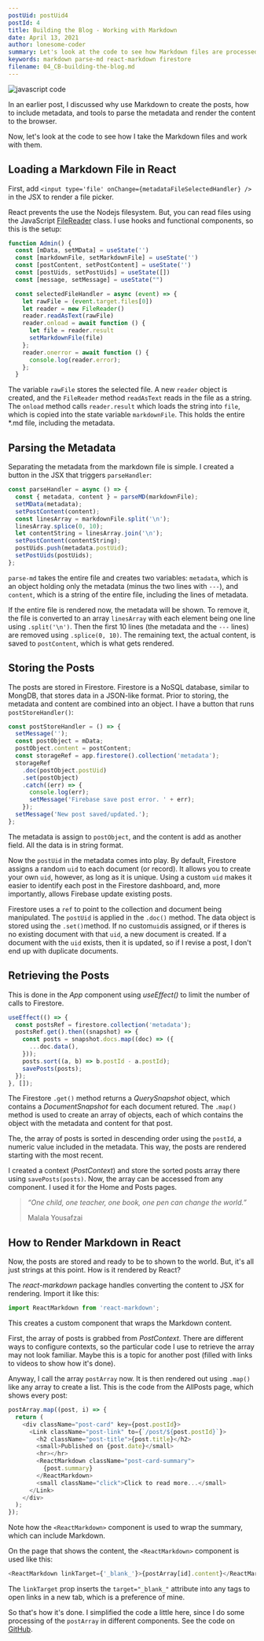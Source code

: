 ```yaml
---
postUid: postUid4
postId: 4
title: Building the Blog - Working with Markdown
date: April 13, 2021
author: lonesome-coder
summary: Let's look at the code to see how Markdown files are processed and rendered...
keywords: markdown parse-md react-markdown firestore
filename: 04_CB-building-the-blog.md
---
```


![javascript code](https://drive.google.com/uc?export=view&id=1iNZ_H3PJ05Q6oOHyGgAgOR2GP813_AZ6)

In an earlier post, I discussed why use Markdown to create the posts, how to include metadata, and tools to parse the metadata and render the content to the browser.

Now, let's look at the code to see how I take the Markdown files and work with them.

## Loading a Markdown File in React

First, add `<input type='file' onChange={metadataFileSelectedHandler} />` in the JSX to render a file picker.

React prevents the use the Nodejs filesystem. But, you can read files using the JavaScript [FileReader](https://www.w3docs.com/learn-javascript/file-and-filereader.html) class. I use hooks and functional components, so this is the setup:

```js
function Admin() {
  const [mData, setMData] = useState('')
  const [markdownFile, setMarkdownFile] = useState('')
  const [postContent, setPostContent] = useState('')
  const [postUids, setPostUids] = useState([])
  const [message, setMessage] = useState("")

  const selectedFileHandler = async (event) => {
    let rawFile = (event.target.files[0])
    let reader = new FileReader()
    reader.readAsText(rawFile)
    reader.onload = await function () {
      let file = reader.result
      setMarkdownFile(file)
    };
    reader.onerror = await function () {
      console.log(reader.error);
    };
  }
```

The variable `rawFile` stores the selected file. A new `reader` object is created, and the `FileReader` method `readAsText` reads in the file as a string. The `onload` method calls `reader.result` which loads the string into `file`, which is copied into the state variable `markdownFile`. This holds the entire \*.md file, including the metadata.

## Parsing the Metadata

Separating the metadata from the markdown file is simple. I created a button in the JSX that triggers `parseHandler`:

```js
const parseHandler = async () => {
  const { metadata, content } = parseMD(markdownFile);
  setMData(metadata);
  setPostContent(content);
  const linesArray = markdownFile.split('\n');
  linesArray.splice(0, 10);
  let contentString = linesArray.join('\n');
  setPostContent(contentString);
  postUids.push(metadata.postUid);
  setPostUids(postUids);
};
```

`parse-md` takes the entire file and creates two variables: `metadata`, which is an object holding only the metadata (minus the two lines with `---`), and `content`, which is a string of the entire file, including the lines of metadata.

If the entire file is rendered now, the metadata will be shown. To remove it, the file is converted to an array `linesArray` with each element being one line using `.split('\n')`. Then the first 10 lines (the metadata and the `---` lines) are removed using `.splice(0, 10)`. The remaining text, the actual content, is saved to `postContent`, which is what gets rendered.

## Storing the Posts

The posts are stored in Firestore. Firestore is a NoSQL database, similar to MongDB, that stores data in a JSON-like format. Prior to storing, the metadata and content are combined into an object. I have a button that runs `postStoreHandler()`:

```js
const postStoreHandler = () => {
  setMessage('');
  const postObject = mData;
  postObject.content = postContent;
  const storageRef = app.firestore().collection('metadata');
  storageRef
    .doc(postObject.postUid)
    .set(postObject)
    .catch((err) => {
      console.log(err);
      setMessage('Firebase save post error. ' + err);
    });
  setMessage('New post saved/updated.');
};
```

The metadata is assign to `postObject`, and the content is add as another field. All the data is in string format.

Now the `postUid` in the metadata comes into play. By default, Firestore assigns a random `uid` to each document (or record). It allows you to create your own `uid`, however, as long as it is unique. Using a custom `uid` makes it easier to identify each post in the Firestore dashboard, and, more importantly, allows Firebase update existing posts.

Firestore uses a `ref` to point to the collection and document being manipulated. The `postUid` is applied in the `.doc()` method. The data object is stored using the `.set()`method. If no custom`uid`is assigned, or if theres is no existing document with that `uid`, a new document is created. If a document with the `uid` exists, then it is updated, so if I revise a post, I don't end up with duplicate documents.

## Retrieving the Posts

This is done in the _App_ component using _useEffect()_ to limit the number of calls to Firestore.

```js
useEffect(() => {
  const postsRef = firestore.collection('metadata');
  postsRef.get().then((snapshot) => {
    const posts = snapshot.docs.map((doc) => ({
      ...doc.data(),
    }));
    posts.sort((a, b) => b.postId - a.postId);
    savePosts(posts);
  });
}, []);
```

The Firestore `.get()` method returns a _QuerySnapshot_ object, which contains a _DocumentSnapshot_ for each document retured. The `.map()` method is used to create an array of objects, each of which contains the object with the metadata and content for that post.

The, the array of posts is sorted in descending order using the `postId`, a numeric value included in the metadata. This way, the posts are rendered starting with the most recent.

I created a context (_PostContext_) and store the sorted posts array there using `savePosts(posts)`. Now, the array can be accessed from any component. I used it for the Home and Posts pages.

> _“One child, one teacher, one book, one pen can change the world.”_
>
> Malala Yousafzai

## How to Render Markdown in React

Now, the posts are stored and ready to be to shown to the world. But, it's all just strings at this point. How is it rendered by React?

The _react-markdown_ package handles converting the content to JSX for rendering. Import it like this:

```js
import ReactMarkdown from 'react-markdown';
```

This creates a custom component that wraps the Markdown content.

First, the array of posts is grabbed from _PostContext_. There are different ways to configure contexts, so the particular code I use to retrieve the array may not look familiar. Maybe this is a topic for another post (filled with links to videos to show how it's done).

Anyway, I call the array `postArray` now. It is then rendered out using `.map()` like any array to create a list. This is the code from the AllPosts page, which shows every post:

```js
postArray.map((post, i) => {
  return (
    <div className="post-card" key={post.postId}>
      <Link className="post-link" to={`/post/${post.postId}`}>
        <h2 className="post-title">{post.title}</h2>
        <small>Published on {post.date}</small>
        <hr></hr>
        <ReactMarkdown className="post-card-summary">
          {post.summary}
        </ReactMarkdown>
        <small className="click">Click to read more...</small>
      </Link>
    </div>
  );
});
```

Note how the `<ReactMarkdown>` component is used to wrap the summary, which can include Markdown.

On the page that shows the content, the `<ReactMarkdown>` component is used like this:

```js
<ReactMarkdown linkTarget={'_blank_'}>{postArray[id].content}</ReactMarkdown>
```

The `linkTarget` prop inserts the `target="_blank_"` attribute into any _<a>_ tags to open links in a new tab, which is a preference of mine.

So that's how it's done. I simplified the code a little here, since I do some processing of the `postArray` in different components. See the code on [GitHub](https://github.com/frunox/The-Lonesome-Coder).
